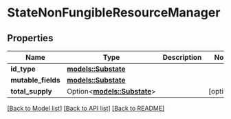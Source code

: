 # StateNonFungibleResourceManager

## Properties

Name | Type | Description | Notes
------------ | ------------- | ------------- | -------------
**id_type** | [**models::Substate**](Substate.md) |  | 
**mutable_fields** | [**models::Substate**](Substate.md) |  | 
**total_supply** | Option<[**models::Substate**](Substate.md)> |  | [optional]

[[Back to Model list]](../README.md#documentation-for-models) [[Back to API list]](../README.md#documentation-for-api-endpoints) [[Back to README]](../README.md)



